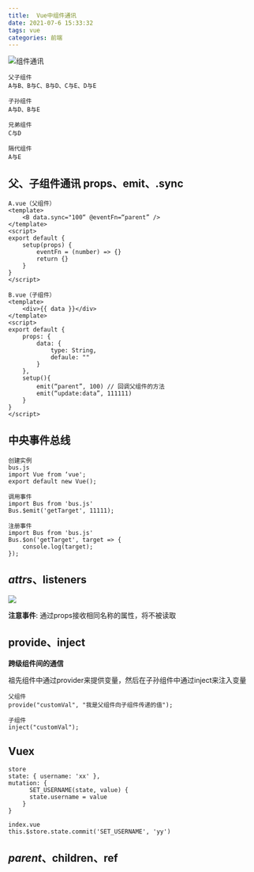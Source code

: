 ```yaml
---
title:  Vue中组件通讯
date: 2021-07-6 15:33:32
tags: vue
categories: 前端
---
```


![组件通讯](https://img10.360buyimg.com/ddimg/jfs/t1/186889/24/12294/65324/60e6a558E458c92c5/4132aa7c6b3e26d1.png)

```
父子组件
A与B、B与C、B与D、C与E、D与E

子孙组件
A与D、B与E

兄弟组件
C与D

隔代组件
A与E

```

## 父、子组件通讯 props、emit、.sync

```
A.vue（父组件）
<template>
    <B data.sync="100“ @eventFn=“parent” />
</template>
<script>
export default {
    setup(props) {
        eventFn = (number) => {}
        return {}
    }
}
</script>

B.vue（子组件）
<template>
    <div>{{ data }}</div>
</template>
<script>
export default {
    props: {
        data: {
            type: String,
            defaule: ""
        }
    },
    setup(){
        emit(“parent”, 100) // 回调父组件的方法
        emit(“update:data”, 111111)
    }
}
</script>
```

## 中央事件总线

```
创建实例
bus.js
import Vue from ‘vue';
export default new Vue();

调用事件
import Bus from 'bus.js'
Bus.$emit('getTarget', 11111);

注册事件
import Bus from 'bus.js'
Bus.$on('getTarget', target => {  
    console.log(target);  
}); 
```

## $attrs、$listeners

![](https://img12.360buyimg.com/ddimg/jfs/t1/196048/5/12137/31100/60e6a558Eb6f30c02/ad8f9abe557abe3f.png)

**注意事件**: 通过props接收相同名称的属性，将不被读取

## provide、inject

**跨级组件间的通信**

祖先组件中通过provider来提供变量，然后在子孙组件中通过inject来注入变量

```
父组件
provide("customVal", "我是父组件向子组件传递的值");

子组件
inject("customVal");
```

## Vuex

```
store
state: { username: 'xx' },
mutation: {
	  SET_USERNAME(state, value) {
      state.username = value
    }
}

index.vue
this.$store.state.commit('SET_USERNAME', 'yy')
```

## $parent、$children、ref